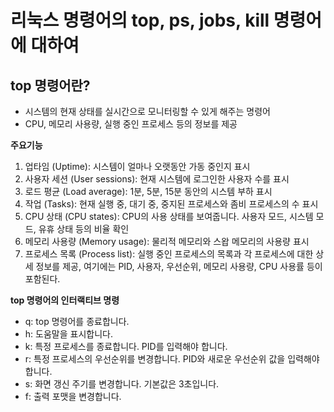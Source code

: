 # 리눅스 명령어의 top, ps, jobs, kill 명령어에 대하여 #

## top 명령어란? ##

+ 시스템의 현재 상태를 실시간으로 모니터링할 수 있게 해주는 명령어
+ CPU, 메모리 사용량, 실행 중인 프로세스 등의 정보를 제공

**주요기능**
1. 업타임 (Uptime): 시스템이 얼마나 오랫동안 가동 중인지 표시
2. 사용자 세션 (User sessions): 현재 시스템에 로그인한 사용자 수를 표시
3. 로드 평균 (Load average): 1분, 5분, 15분 동안의 시스템 부하 표시
4. 작업 (Tasks): 현재 실행 중, 대기 중, 중지된 프로세스와 좀비 프로세스의 수 표시
5. CPU 상태 (CPU states): CPU의 사용 상태를 보여줍니다. 사용자 모드, 시스템 모드, 유휴 상태 등의 비율 확인
6. 메모리 사용량 (Memory usage): 물리적 메모리와 스왑 메모리의 사용량 표시
7. 프로세스 목록 (Process list): 실행 중인 프로세스의 목록과 각 프로세스에 대한 상세 정보를 제공, 여기에는 PID, 사용자, 우선순위, 메모리 사용량, CPU 사용률 등이 포함된다.

**top 명령어의 인터랙티브 명령**
- q: top 명령어를 종료합니다.
- h: 도움말을 표시합니다.
- k: 특정 프로세스를 종료합니다. PID를 입력해야 합니다.
- r: 특정 프로세스의 우선순위를 변경합니다. PID와 새로운 우선순위 값을 입력해야 합니다.
- s: 화면 갱신 주기를 변경합니다. 기본값은 3초입니다.
- f: 출력 포맷을 변경합니다.



